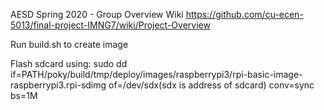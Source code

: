 AESD Spring 2020 - Group Overview Wiki
https://github.com/cu-ecen-5013/final-project-IMNG7/wiki/Project-Overview

Run build.sh to create image 

Flash sdcard using: 
sudo dd if=PATH/poky/build/tmp/deploy/images/raspberrypi3/rpi-basic-image-raspberrypi3.rpi-sdimg of=/dev/sdx(sdx is address of sdcard) conv=sync bs=1M
